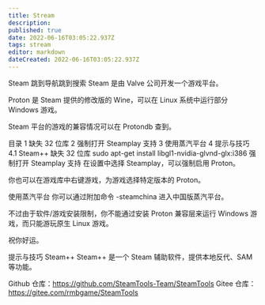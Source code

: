 ```yaml
---
title: Stream
description: 
published: true
date: 2022-06-16T03:05:22.937Z
tags: stream
editor: markdown
dateCreated: 2022-06-16T03:05:22.937Z
---
```


Steam
跳到导航跳到搜索
Steam 是由 Valve 公司开发一个游戏平台。

Proton 是 Steam 提供的修改版的 Wine，可以在 Linux 系统中运行部分 Windows 游戏。

Steam 平台的游戏的兼容情况可以在 Protondb 查到。


目录
1	缺失 32 位库
2	强制打开 Steamplay 支持
3	使用蒸汽平台
4	提示与技巧
4.1	Steam++
缺失 32 位库
sudo apt-get install libgl1-nvidia-glvnd-glx:i386
强制打开 Steamplay 支持
在设置中选择 Steamplay，可以强制启用 Proton。

你也可以在游戏库中右键游戏，为游戏选择特定版本的 Proton。

使用蒸汽平台
你可以通过附加命令 -steamchina 进入中国版蒸汽平台。

不过由于软件/游戏安装限制，你不能通过安装 Proton 兼容层来运行 Windows 游戏，而只能游玩原生 Linux 游戏。

祝你好运。

提示与技巧
Steam++
Steam++ 是一个 Steam 辅助软件，提供本地反代、SAM 等功能。

Github 仓库：https://github.com/SteamTools-Team/SteamTools
Gitee 仓库：https://gitee.com/rmbgame/SteamTools